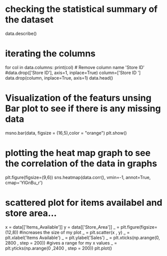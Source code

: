 # checking the statistical summary of the dataset
data.describe()
# iterating the columns
for col in data.columns:
    print(col)
    # Remove column name 'Store ID'
#data.drop(['Store ID'], axis=1, inplace=True)
column=['Store ID ']
data.drop(column, inplace=True, axis=1)
data.head()
# Visualization of the featurs unsing Bar plot to see if there is any missing data
msno.bar(data, figsize = (16,5),color = "orange")
plt.show()
# plotting the heat map graph to see the correlation of the data in graphs 
plt.figure(figsize=(9,6))
sns.heatmap(data.corr(), vmin=-1, annot=True, cmap='YlGnBu_r')
# scattered plot for items availabel and store area...

x = data[['Items_Available']]
y = data[['Store_Area']]
_ = plt.figure(figsize=(12,8))  #increases the size of my plot
_ = plt.scatter(x , y)
_ = plt.xlabel('Items Available')
_ = plt.ylabel('Sales')
_ = plt.xticks(np.arange(0, 2800 , step = 200))  #gives a range for my x values
_ = plt.yticks(np.arange(0 ,2400 , step = 200))
plt.plot()
